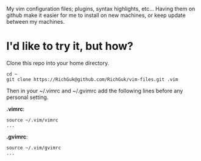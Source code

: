 My vim configuration files; plugins, syntax highlights, etc... Having them on github make it easier for me to install on new machines, or keep update between my machines.

# I'd like to try it, but how?

Clone this repo into your home directory.

    cd ~
    git clone https://RichGuk@github.com/RichGuk/vim-files.git .vim

Then in your ~/.vimrc and ~/.gvimrc add the following lines before any personal setting.

**.vimrc**:

    source ~/.vim/vimrc
    ...

**.gvimrc**:

    source ~/.vim/gvimrc
    ...
